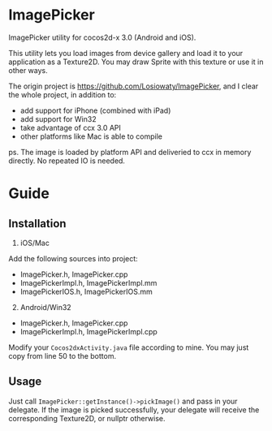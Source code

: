 ImagePicker
===========

ImagePicker utility for cocos2d-x 3.0 (Android and iOS).

This utility lets you load images from device gallery and load it to your application as a Texture2D. You may draw Sprite with this texture or use it in other ways.

The origin project is https://github.com/Losiowaty/ImagePicker, and I clear the whole project, in addition to:

- add support for iPhone (combined with iPad)
- add support for Win32
- take advantage of ccx 3.0 API
- other platforms like Mac is able to compile

ps. The image is loaded by platform API and deliveried to ccx in memory directly. No repeated IO is needed.

Guide
=====
Installation
------------

1. iOS/Mac

Add the following sources into project:

- ImagePicker.h, ImagePicker.cpp
- ImagePickerImpl.h, ImagePickerImpl.mm
- ImagePickerIOS.h, ImagePickerIOS.mm

2. Android/Win32

- ImagePicker.h, ImagePicker.cpp
- ImagePickerImpl.h, ImagePickerImpl.cpp

Modify your `Cocos2dxActivity.java` file according to mine. You may just copy from line 50 to the bottom.

Usage
-----

Just call `ImagePicker::getInstance()->pickImage()` and pass in your delegate. If the image is picked successfully, your delegate will receive the corresponding Texture2D, or nullptr otherwise.